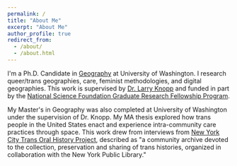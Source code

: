 ```yaml
---
permalink: /
title: "About Me"
excerpt: "About Me"
author_profile: true
redirect_from:
  - /about/
  - /about.html
---
```

I'm a Ph.D. Candidate in [Geography](http://geography.washington.edu/) at University of Washington. I research queer/trans geographies, care, feminist methodologies, and digital geographies. This work is supervised by [Dr. Larry Knopp](http://directory.tacoma.uw.edu/employee/knoppl) and funded in part by the [National Science Foundation Graduate Research Fellowship Program](http://www.nsfgrfp.org/).

My Master's in Geography was also completed at University of Washington under the supervision of Dr. Knopp. My MA thesis explored how trans people in the United States enact and experience intra-community care practices through space. This work drew from interviews from [New York City Trans Oral History Project](https://www.nyctransoralhistory.org/), described as "a community archive devoted to the collection, preservation and sharing of trans histories, organized in collaboration with the New York Public Library."
